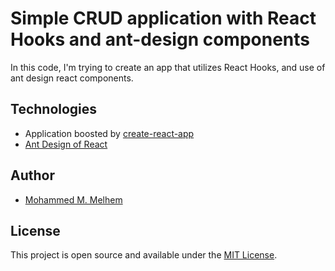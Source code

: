 # Simple CRUD application with React Hooks and ant-design components

In this code, I'm trying to create an app that utilizes React Hooks, and use of ant design react components.

## Technologies 

- Application boosted by [create-react-app](https://github.com/facebook/create-react-app)
- [Ant Design of React](https://ant.design/docs/react/introduce)

## Author

- [Mohammed M. Melhem](https://www.linkedin.com/in/mohammed-melhem/)

## License

This project is open source and available under the [MIT License](LICENSE).

